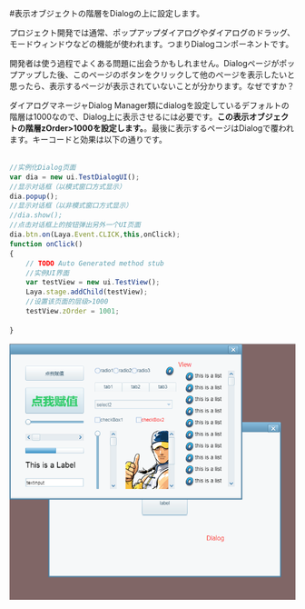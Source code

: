 #表示オブジェクトの階層をDialogの上に設定します。

プロジェクト開発では通常、ポップアップダイアログやダイアログのドラッグ、モードウィンドウなどの機能が使われます。つまりDialogコンポーネントです。

開発者は使う過程でよくある問題に出会うかもしれません。Dialogページがポップアップした後、このページのボタンをクリックして他のページを表示したいと思ったら、表示するページが表示されていないことが分かります。なぜですか？

ダイアログマネージャDialog Manager類にdialogを設定しているデフォルトの階層は1000なので、Dialog上に表示させるには必要です。**この表示オブジェクトの階層zOrder>1000を設定します。**。最後に表示するページはDialogで覆われます。キーコードと効果は以下の通りです。


```typescript

//实例化Dialog页面
var dia = new ui.TestDialogUI();
//显示对话框（以模式窗口方式显示）
dia.popup();
//显示对话框（以非模式窗口方式显示）
//dia.show();
//点击对话框上的按钮弹出另外一个UI页面
dia.btn.on(Laya.Event.CLICK,this,onClick);
function onClick()
{
    // TODO Auto Generated method stub
    //实例UI界面
    var testView = new ui.TestView();
    Laya.stage.addChild(testView);
  	//设置该页面的层级>1000
    testView.zOrder = 1001;

}
```


![1](img\1.png)